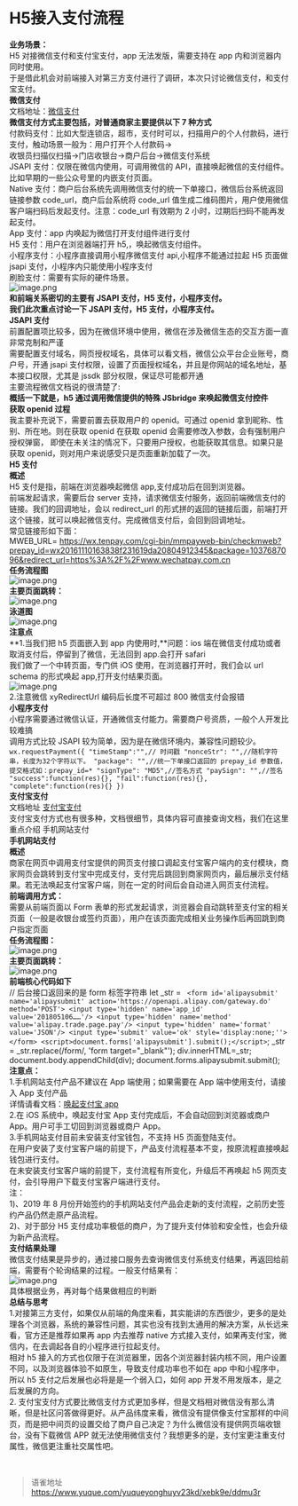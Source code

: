 # H5接入支付流程
**业务场景：**  
H5 对接微信支付和支付宝支付，app 无法发版，需要支持在 app 内和浏览器内同时使用。  
于是借此机会对前端接入对第三方支付进行了调研，本次只讨论微信支付，和支付宝支付。  
**微信支付**  
 文档地址：[微信支付](https://pay.weixin.qq.com/wiki/doc/api/index.html)  
**微信支付方式主要包括，对普通商家主要提供以下 7 种方式**  
付款码支付：比如大型连锁店，超市，支付时可以，扫描用户的个人付款码，进行支付，触动场景一般为：用户打开个人付款码->  
收银员扫描仪扫描->门店收银台->商户后台->微信支付系统  
JSAPI 支付：仅限在微信内使用，可调用微信的 API，直接唤起微信的支付组件。比如早期的一些公众号里的内嵌支付页面。  
Native 支付：商户后台系统先调用微信支付的统一下单接口，微信后台系统返回链接参数 code_url，商户后台系统将 code_url 值生成二维码图片，用户使用微信客户端扫码后发起支付。注意：code_url 有效期为 2 小时，过期后扫码不能再发起支付。  
App 支付：app 内唤起为微信打开支付组件进行支付  
H5 支付：用户在浏览器端打开 h5,，唤起微信支付组件。  
小程序支付：小程序直接调用小程序微信支付 api,小程序不能通过拉起 H5 页面做 jsapi 支付，小程序内只能使用小程序支付  
刷脸支付：需要有实际的硬件场景。  
![image.png](https://cdn.nlark.com/yuque/0/2022/png/1572912/1655303409297-8836a893-a16d-47f0-ba2d-410b371927c4.png#averageHue=%23fcfcfc&clientId=ud10335a7-7a78-4&from=paste&id=DMoSE&originHeight=1314&originWidth=2222&originalType=url&ratio=1&rotation=0&showTitle=false&size=240408&status=done&style=none&taskId=u70ef208d-e694-4614-964a-a48bbe30098&title=)  
**和前端关系密切的主要有 JSAPI 支付，H5 支付，小程序支付。**  
**我们此次重点讨论一下 JSAPI 支付，H5 支付，小程序支付。**  
**JSAPI 支付**  
前置配置项比较多，因为在微信环境中使用，微信在涉及微信生态的交互方面一直非常克制和严谨  
需要配置支付域名，网页授权域名，具体可以看文档，微信公众平台企业账号，商户号，开通 jsapi 支付权限，设置了页面授权域名，并且是你网站的域名地址，基本接口权限，尤其是 jssdk 部分权限，保证尽可能都开通  
主要流程微信文档说的很清楚了:  
**概括一下就是，h5 通过调用微信提供的特殊 JSbridge 来唤起微信支付控件**  
**获取 openid 过程**  
我主要补充说下，需要前置去获取用户的 openid。可通过 openid 拿到昵称、性别、所在地。则在获取 openid 在获取 openid 会需要修改入参数，会有强制用户授权弹窗， 即使在未关注的情况下，只要用户授权，也能获取其信息。如果只是获取 openid，则对用户来说感受只是页面重新加载了一次。  
**H5 支付**  
**概述**  
H5 支付是指，前端在浏览器唤起微信 app,支付成功后在回到浏览器。  
前端发起请求，需要后台 server 支持，请求微信支付服务，返回前端微信支付的链接。我们的回调地址，会以 redirect_url 的形式拼的返回的链接后面，前端打开这个链接，就可以唤起微信支付。完成微信支付后，会回到回调地址。  
常见链接形如下面：  
MWEB_URL= https://wx.tenpay.com/cgi-bin/mmpayweb-bin/checkmweb?prepay_id=wx20161110163838f231619da20804912345&package=1037687096&redirect_url=https%3A%2F%2Fwww.wechatpay.com.cn  
**任务流程图**  
![image.png](https://cdn.nlark.com/yuque/0/2022/png/1572912/1655303461764-a5fa1188-3813-4926-a9c9-b3d8d72e76a6.png#averageHue=%23f7f7f7&clientId=ud10335a7-7a78-4&from=paste&height=434&id=XlEKV&originHeight=1364&originWidth=780&originalType=url&ratio=1&rotation=0&showTitle=false&size=109566&status=done&style=none&taskId=u17c97afa-7ac1-4636-a4b8-6ec2561113e&title=&width=248)  
**主要页面跳转：**  
![image.png](https://cdn.nlark.com/yuque/0/2022/png/1572912/1655303482983-678d4727-d0ac-4aae-9d82-21708ef8a63a.png#averageHue=%23bec7bf&clientId=ud10335a7-7a78-4&from=paste&id=EZYu2&originHeight=1240&originWidth=2596&originalType=url&ratio=1&rotation=0&showTitle=false&size=1215736&status=done&style=none&taskId=u72b955a4-ab22-4fac-afa8-b9e654fe7b8&title=)  
**泳道图**  
![image.png](https://cdn.nlark.com/yuque/0/2022/png/1572912/1655303486873-bb304f68-c8ec-4097-bb07-624373dbfe1a.png#averageHue=%23fbfbfa&clientId=ud10335a7-7a78-4&from=paste&height=629&id=GegrR&originHeight=801&originWidth=798&originalType=url&ratio=1&rotation=0&showTitle=false&size=112076&status=done&style=none&taskId=u8e3aa9be-be6a-4fc2-a3d5-96cbc30cb21&title=&width=627)  
**注意点**  
**1.当我们把 h5 页面嵌入到 app 内使用时,**问题：ios 端在微信支付成功或者取消支付后，停留到了微信，无法回到 app.会打开 safari  
我们做了一个中转页面，专门供 iOS 使用，在浏览器打开时，我们会以 url schema 的形式唤起 app,打开支付结果页面。  
![image.png](https://cdn.nlark.com/yuque/0/2022/png/1572912/1655303506804-c6d2df0f-08f5-4b99-97e3-3ad9a02ea122.png#averageHue=%23e3e8dd&clientId=ud10335a7-7a78-4&from=paste&id=Li7Eg&originHeight=488&originWidth=1950&originalType=url&ratio=1&rotation=0&showTitle=false&size=242460&status=done&style=none&taskId=uc3fc4b8d-5d86-45d0-9e8d-d0301202572&title=)  
2.注意微信 xyRedirectUrl 编码后长度不可超过 800 微信支付会报错  
**小程序支付**  
小程序需要通过微信认证，开通微信支付能力。需要商户号资质，一般个人开发比较难搞  
调用方式比较 JSAPI 较为简单，因为是在微信环境内，兼容性问题较少。  
`wx.requestPayment({ "timeStamp":"",// 时间戳 "nonceStr": "",//随机字符串，长度为32个字符以下。 "package": "",//统一下单接口返回的 prepay_id 参数值，提交格式如：prepay_id=* "signType": "MD5",//签名方式 "paySign": "",//签名 "success":function(res){}, "fail":function(res){}, "complete":function(res){} })`  
**支付宝支付**  
文档地址 [支付宝支付](https://opendocs.alipay.com/open/01zuoj)  
支付宝支付方式也有很多种，文档很细节，具体内容可直接查询文档，我们在这里重点介绍 手机网站支付  
**手机网站支付**  
**概述**  
商家在网页中调用支付宝提供的网页支付接口调起支付宝客户端内的支付模块，商家网页会跳转到支付宝中完成支付，支付完后跳回到商家网页内，最后展示支付结果。若无法唤起支付宝客户端，则在一定的时间后会自动进入网页支付流程。  
**前端调用方式：**  
需要从前端页面以 Form 表单的形式发起请求，浏览器会自动跳转至支付宝的相关页面（一般是收银台或签约页面），用户在该页面完成相关业务操作后再回跳到商户指定页面  
**任务流程图：**  
![image.png](https://cdn.nlark.com/yuque/0/2022/png/1572912/1655303583803-d5a4c5f8-665e-4d1b-9e59-7298567196df.png#averageHue=%23f6f6f6&clientId=ud10335a7-7a78-4&from=paste&height=484&id=edyLx&originHeight=1330&originWidth=860&originalType=url&ratio=1&rotation=0&showTitle=false&size=120483&status=done&style=none&taskId=udf7a7a70-d8fc-4c39-b196-0961fb3bafd&title=&width=313)  
**主要页面跳转：**  
![image.png](https://cdn.nlark.com/yuque/0/2022/png/1572912/1655303598824-68517bf2-f86c-49a6-97c8-5cd6db695d4a.png#averageHue=%23aeb0ae&clientId=ud10335a7-7a78-4&from=paste&id=Xyzp6&originHeight=1232&originWidth=2548&originalType=url&ratio=1&rotation=0&showTitle=false&size=1140110&status=done&style=none&taskId=ua178b2ee-9fbd-45a1-8dec-91f0d9d2e00&title=)  
**前端核心代码如下**  
// 后台接口返回来的是 form 标签字符串 let \_str = ` <form id='alipaysubmit' name='alipaysubmit' action='https://openapi.alipay.com/gateway.do' method='POST'> <input type='hidden' name='app_id' value='201805106……'/> <input type='hidden' name='method' value='alipay.trade.page.pay'/> <input type='hidden' name='format' value='JSON'/> <input type='submit' value='ok' style='display:none;''> </form> <script>document.forms['alipaysubmit'].submit();</script>`; \_str = \_str.replace(/form/, 'form target="\_blank"'); div.innerHTML=\_str; document.body.appendChild(div); document.forms.alipaysubmit.submit();  
**注意点：**  
1.手机网站支付产品不建议在 App 端使用；如果需要在 App 端中使用支付，请接入 App 支付产品  
详情请看文档：[唤起支付宝 app](https://opendocs.alipay.com/open/203/107091)  
2.在 iOS 系统中，唤起支付宝 App 支付完成后，不会自动回到浏览器或商户 App。用户可手工切回到浏览器或商户 App。  
3.手机网站支付目前未安装支付宝钱包，不支持 H5 页面登陆支付。  
在用户安装了支付宝客户端的前提下，产品支付流程基本不变，按原流程直接唤起钱包进行支付。  
在未安装支付宝客户端的前提下，支付流程有所变化，升级后不再唤起 h5 网页支付，会引导用户下载支付宝客户端进行支付。  
注：  
1)、2019 年 8 月份开始签约的手机网站支付产品会走新的支付流程，之前历史签约产品仍然走原产品流程。  
2)、对于部分 H5 支付成功率极低的商户，为了提升支付体验和安全性，也会升级为新产品流程。  
**支付结果处理**  
微信支付结果是异步的，通过接口服务去查询微信支付系统支付结果，再返回给前端，需要有个轮询结果的过程。一般支付结果有：  
![image.png](https://cdn.nlark.com/yuque/0/2022/png/1572912/1655303612558-86fa2fc5-e7df-4c21-8e1a-1b36f26babd3.png#clientId=ud10335a7-7a78-4&from=paste&height=284&id=hEpdI&originHeight=802&originWidth=642&originalType=url&ratio=1&rotation=0&showTitle=false&size=53668&status=done&style=none&taskId=u9e354fff-6d34-4e1f-ac96-9853093179b&title=&width=227)  
具体根据业务，再对每个结果做相应的判断  
**总结与思考**  
1.对接第三方支付，如果仅从前端的角度来看，其实能讲的东西很少，更多的是处理各个浏览器，系统的兼容性问题，其实也没有找到太通用的解决方案，从长远来看，官方还是推荐如果再 app 内去推荐 native 方式接入支付，如果再支付宝，微信内，在去调起各自的小程序进行拉起支付。  
相对 h5 接入的方式也仅限于在浏览器里，因各个浏览器封装内核不同，用户设置不同，以及浏览器体验不如原生，导致支付成功率也不如在 app 中和小程序中，所以 h5 支付之后发展也必将是是一个弱入口，如何 app 开发不用发版本，是之后发展的方向。  
2. 支付宝支付方式要比微信支付方式更加多样，但是文档相对微信没有那么清晰，但是社区问答做得更好。从产品纬度来看，微信没有提供像支付宝那样的中间页，而是把中间页的设置交给了商户自己决定？为什么微信没有提供网页端收银台，没有下载微信 APP 就无法使用微信支付？我想更多的是，支付宝更注重支付属性，微信更注重社交属性吧。

<br>
  
> 语雀地址 https://www.yuque.com/yuqueyonghuyv23kd/xebk9e/ddmu3r